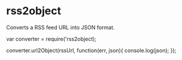 # rss2object
Converts a RSS feed URL into JSON format.

var converter = require('rss2object);

converter.url2Object(rssUrl, function(err, json){
console.log(json);
});


